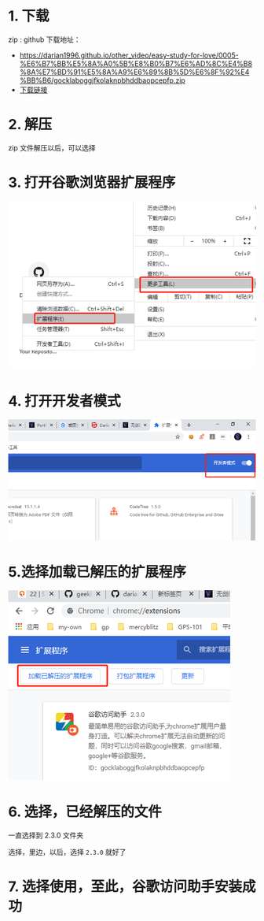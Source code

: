 

# 1. 下载

zip : github 下载地址：

- https://darian1996.github.io/other_video/easy-study-for-love/0005-%E6%B7%BB%E5%8A%A0%5B%E8%B0%B7%E6%AD%8C%E4%B8%8A%E7%BD%91%E5%8A%A9%E6%89%8B%5D%E6%8F%92%E4%BB%B6/gocklaboggjfkolaknpbhddbaopcepfp.zip
- [下载链接](https://darian1996.github.io/other_video/easy-study-for-love/0005-%E6%B7%BB%E5%8A%A0%5B%E8%B0%B7%E6%AD%8C%E4%B8%8A%E7%BD%91%E5%8A%A9%E6%89%8B%5D%E6%8F%92%E4%BB%B6/gocklaboggjfkolaknpbhddbaopcepfp.zip) 



# 2. 解压

zip 文件解压以后，可以选择

# 3. 打开谷歌浏览器扩展程序

![image-20200310035605694](assets/image-20200310035605694.png)

# 4. 打开开发者模式

![image-20200310035654141](assets/image-20200310035654141.png)



# 5.选择加载已解压的扩展程序

![image-20200310035741146](assets/image-20200310035741146.png)

# 6. 选择，已经解压的文件

一直选择到 2.3.0 文件夹

选择，里边，以后，选择 `2.3.0` 就好了

# 7. 选择使用，至此，谷歌访问助手安装成功

